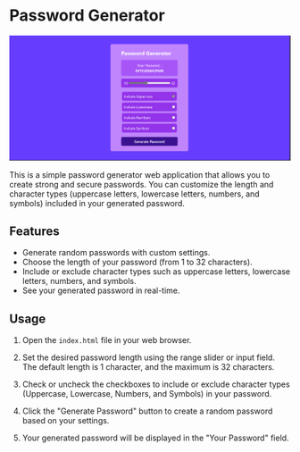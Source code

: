 # Password Generator

![Preview](preview.png)

This is a simple password generator web application that allows you to create strong and secure passwords. You can customize the length and character types (uppercase letters, lowercase letters, numbers, and symbols) included in your generated password.

## Features

- Generate random passwords with custom settings.
- Choose the length of your password (from 1 to 32 characters).
- Include or exclude character types such as uppercase letters, lowercase letters, numbers, and symbols.
- See your generated password in real-time.

## Usage

1. Open the `index.html` file in your web browser.

2. Set the desired password length using the range slider or input field. The default length is 1 character, and the maximum is 32 characters.

3. Check or uncheck the checkboxes to include or exclude character types (Uppercase, Lowercase, Numbers, and Symbols) in your password.

4. Click the "Generate Password" button to create a random password based on your settings.

5. Your generated password will be displayed in the "Your Password" field.
